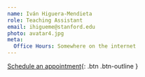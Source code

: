 ```yaml
---
name: Iván Higuera-Mendieta
role: Teaching Assistant
email: ihigueme@stanford.edu
photo: avatar4.jpg
meta:
  Office Hours: Somewhere on the internet
---
```


[Schedule an appointment](#){: .btn .btn-outline }
